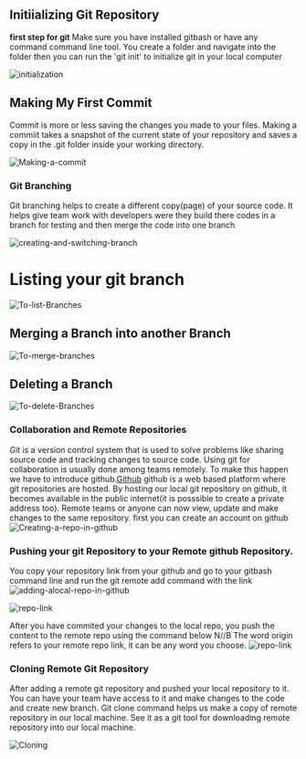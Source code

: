  ## Initiializing Git Repository
 **first step for git** Make sure you have installed gitbash or have any command command line tool. You create a folder and navigate into the folder then you can run the 'git init' to initialize git in your local computer

 ![initialization](C:\Users\franc\darey.io\screenshorts\initialize-git.JPG)

## Making My First Commit
Commit is more or less saving the changes you made to your files. Making a commiit takes a snapshot of the current state of your repository and saves a copy in the .git folder inside your working directory.

![Making-a-commit](C:\Users\franc\darey.io\screenshorts\commit.JPG)

### Git Branching
Git branching helps to create a different copy(page) of your source code. It helps give team work with developers were they build there codes in a branch for testing and then merge the code into one branch

![creating-and-switching-branch](C:\Users\franc\darey.io\screenshorts\branching.JPG)

# Listing your git branch
![To-list-Branches](C:\Users\franc\darey.io\screenshorts\list-branches.JPG)

## Merging a Branch into another Branch
![To-merge-branches](C:\Users\franc\darey.io\screenshorts\list-merging.JPG)

## Deleting a Branch
![To-delete-Branches](C:\Users\franc\darey.io\screenshorts\Deleting-branch.JPG)

### Collaboration and Remote Repositories
*Git* is a version control system that is used to solve problems like sharing source code and tracking changes to source code. Using git for collaboration is usually done among teams remotely. To make this happen we have to introduce github.[Github](https://www.github.com)
github is a web based platform where git repositories are hosted. By hosting our local git repository on github, it becomes available in the public internet(it is posssible to create a private address too). Remote teams or anyone can now view, update and make changes to the same repository.
first you can create an account on github
![Creating-a-repo-in-github](C:\Users\franc\darey.io\screenshorts\github-repo.JPG)

### Pushing your git Repository to your Remote github Repository.
You copy your repository link from your github and go to your gitbash command line and run the git remote add command with the link
![adding-alocal-repo-in-github](C:\Users\franc\darey.io\screenshorts\remote.JPG)

![repo-link](C:\Users\franc\darey.io\screenshorts\link.JPG)

After you have commited your changes to the local repo, you push the content to the remote repo using the command below
N//B The word origin refers to your remote repo link, it can be any word you choose.
![repo-link](C:\Users\franc\darey.io\screenshorts\content.JPG)

### Cloning Remote Git Repository 
After adding a remote git repository and pushed your local repository to it. You can have your team have access to it and make changes to the code and create new branch.
Git clone command helps us make a copy of remote repository in our local machine. See it as a git tool for downloading remote repository into our local machine.

![Cloning](C:\Users\franc\darey.io\screenshorts\clone.JPG)